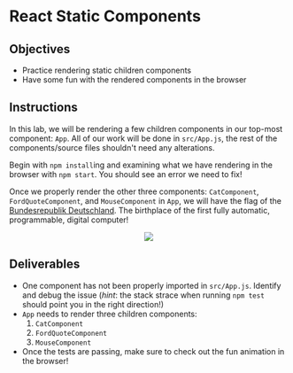 # React Static Components

## Objectives

- Practice rendering static children components
- Have some fun with the rendered components in the browser

## Instructions

In this lab, we will be rendering a few children components in our top-most
component: `App`. All of our work will be done in `src/App.js`, the rest of the
components/source files shouldn't need any alterations. 

Begin with `npm install`ing and examining what we have rendering in the browser
with `npm start`. You should see an error we need to fix!

Once we properly render the other three components: `CatComponent`,
`FordQuoteComponent`, and `MouseComponent` in `App`, we will have the flag of
the [Bundesrepublik Deutschland][deutschland]. The birthplace of the first fully
automatic, programmable, digital computer!


<p align="center">
  <img src='https://media.giphy.com/media/JuIjpev9L5mlG/giphy.gif'/>
</p>


## Deliverables
- One component has not been properly imported in `src/App.js`. Identify and debug the issue (_hint_: the stack strace when running `npm test` should point you in the right direction!)
- `App` needs to render three children components:
  1. `CatComponent`
  2. `FordQuoteComponent`
  3. `MouseComponent`
- Once the tests are passing, make sure to check out the fun animation in the browser!


[deutschland]: https://de.wikipedia.org/wiki/Deutschland
